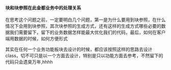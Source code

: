 #### 块和块参照在此金都业务中的处理关系

在思考这个问题之前，一定要明白几个问题，第一是为什么要用到块参照，在什么情况下会用到块参照，其次块参照的生成方式，还有这样的生成方式哪些必要的数据我们需要留下，留下的业务数据怎样能最大优化我们的代码，最后，如何在客户端用数据的时候，如何方便形式

其实在任何一个业务功能板块去设计的时候，都应该按照这样的思路去设计class，切不可只是以一个方面去设计，特别是只以功能方面去参考，不然留下的代码只会遗臭万年,hhhh



